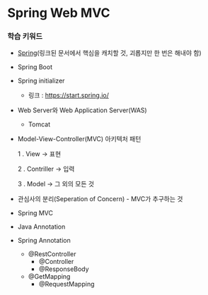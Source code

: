 # Spring Web MVC

### 학습 키워드

* [Spring](https://docs.spring.io/spring-framework/docs/current/reference/html/overview.html#overview)(링크된 문서에서 핵심을 캐치할 것, 괴롭지만 한 번은 해내야 함)
* Spring Boot
* Spring initializer
  * 링크 : https://start.spring.io/
* Web Server와 Web Application Server(WAS)
  * Tomcat
*   Model-View-Controller(MVC) 아키텍처 패턴

    1 . View -> 표현

    2 . Contriller -> 입력&#x20;

    3 . Model -> 그 외의 모든 것
* 관심사의 분리(Seperation of Concern) - MVC가 추구하는 것
* Spring MVC
* Java Annotation
* Spring Annotation
  * @RestController
    * @Controller
    * @ResponseBody
  * @GetMapping
    * @RequestMapping
